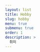 ```yaml
---
layout: list
title: Hobby
slug: hobby
menu: true
submenu: true
order: 1
description: >
  취미
---
```


